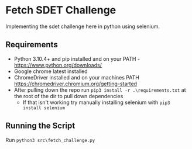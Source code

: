 
# Fetch SDET Challenge

Implementing the sdet challenge here in python using selenium.

## Requirements
* Python 3.10.4+ and pip installed and on your PATH - https://www.python.org/downloads/
* Google chrome latest installed
* ChromeDriver installed and on your machines PATH https://chromedriver.chromium.org/getting-started
* After pulling down the repo run `pip3 install -r .\requirements.txt` at the root of the dir to pull down dependencies
    * If that isn't working try manually installing selenium with `pip3 install selenium`

## Running the Script
Run `python3 src\fetch_challenge.py`